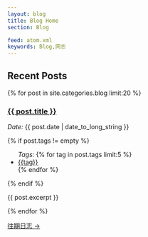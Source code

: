 ```yaml
---
layout: blog
title: Blog Home 
section: Blog

feed: atom.xml
keywords: Blog,网志
---
```


Recent Posts
------------

{% for post in site.categories.blog limit:20 %}
<div class="hide post-snippet {{ post.tags | join:' ' }}">
  <div class="post-head clearfix">
    <h3><a href="{{ post.url }}">{{ post.title }}</a></h3>
    <p class="left"><em>Date:</em> {{ post.date | date_to_long_string }}</p>
    {% if post.tags != empty %}
    <ul class="taglist right">
      <em class="left">Tags:</em>
      {% for tag in post.tags limit:5 %}
        <li class="tag left">
          <a href="#{{tag}}" title="view posts in tag '{{tag}}'">{{tag}}</a>
        </li>
      {% endfor %}
    </ul>
    {% endif %}
  </div>

  <div class="post-content">
    <p>{{ post.excerpt }}</p>
  </div>
</div>
{% endfor %}

<p>
<a href="all.html">往期日志 &rarr;</a>
</p>

<script>
  Do('/issets/js/tag.js', function() {
    // other stuff
  });
</script>

<!--
<script type="text/javascript">
//<![CDATA[
  function get_disqus_comments() {
    var links = document.getElementsByTagName('a');
    var query = '?';
    for(var i = 0; i < links.length; i++) {
      if(links[i].href.indexOf('#disqus_thread') >= 0) {
        query += 'url' + i + '=' + encodeURIComponent(links[i].href) + '&';
      }
    }
    document.write('<script type="text/javascript" src="http://disqus.com/forums/quliaojie/get_num_replies.js' + query + '"></' + 'script>');
  };
  window.onload = get_disqus_comments();
//]]>
</script>
-->

